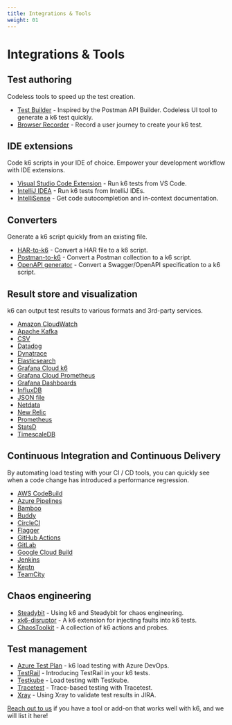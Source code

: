 ```yaml
---
title: Integrations & Tools
weight: 01
---
```


# Integrations & Tools

## Test authoring

Codeless tools to speed up the test creation.

- [Test Builder](/docs/k6/<K6_VERSION>/using-k6/test-authoring/test-builder) - Inspired by the Postman API Builder. Codeless UI tool to generate a k6 test quickly.
- [Browser Recorder](/docs/k6/<K6_VERSION>/using-k6/test-authoring/create-tests-from-recordings/using-the-browser-recorder) - Record a user journey to create your k6 test.

## IDE extensions

Code k6 scripts in your IDE of choice. Empower your development workflow with IDE extensions.

- [Visual Studio Code Extension](https://marketplace.visualstudio.com/items?itemName=k6.k6) - Run k6 tests from VS Code.
- [IntelliJ IDEA](https://plugins.jetbrains.com/plugin/16141-k6) - Run k6 tests from IntelliJ IDEs.
- [IntelliSense](/docs/k6/<K6_VERSION>/misc/intellisense) - Get code autocompletion and in-context documentation.

## Converters

Generate a k6 script quickly from an existing file.

- [HAR-to-k6](https://github.com/k6io/har-to-k6) - Convert a HAR file to a k6 script.
- [Postman-to-k6](https://github.com/apideck-libraries/postman-to-k6) - Convert a Postman collection to a k6 script.
- [OpenAPI generator](https://k6.io/blog/load-testing-your-api-with-swagger-openapi-and-k6) - Convert a Swagger/OpenAPI specification to a k6 script.

## Result store and visualization

k6 can output test results to various formats and 3rd-party services.

- [Amazon CloudWatch](/docs/k6/<K6_VERSION>/results-output/real-time/amazon-cloudwatch)
- [Apache Kafka](/docs/k6/<K6_VERSION>/results-output/real-time/apache-kafka)
- [CSV](/docs/k6/<K6_VERSION>/results-output/real-time/csv)
- [Datadog](/docs/k6/<K6_VERSION>/results-output/real-time/datadog)
- [Dynatrace](/docs/k6/<K6_VERSION>/results-output/real-time/dynatrace)
- [Elasticsearch](/docs/k6/<K6_VERSION>/results-output/real-time/elasticsearch)
- [Grafana Cloud k6](/docs/k6/<K6_VERSION>/results-output/real-time/cloud)
- [Grafana Cloud Prometheus](/docs/k6/<K6_VERSION>/results-output/real-time/grafana-cloud-prometheus)
- [Grafana Dashboards](/docs/k6/<K6_VERSION>/results-output/grafana-dashboards)
- [InfluxDB](/docs/k6/<K6_VERSION>/results-output/real-time/influxdb)
- [JSON file](/docs/k6/<K6_VERSION>/results-output/real-time/json)
- [Netdata](/docs/k6/<K6_VERSION>/results-output/real-time/netdata)
- [New Relic](/docs/k6/<K6_VERSION>/results-output/real-time/newrelic)
- [Prometheus](/docs/k6/<K6_VERSION>/results-output/real-time/prometheus-remote-write)
- [StatsD](/docs/k6/<K6_VERSION>/results-output/real-time/statsd)
- [TimescaleDB](/docs/k6/<K6_VERSION>/results-output/real-time/timescaledb)

## Continuous Integration and Continuous Delivery

By automating load testing with your CI / CD tools, you can quickly see when a code change has introduced a performance regression.

- [AWS CodeBuild](https://k6.io/blog/integrating-k6-with-aws-codebuild/)
- [Azure Pipelines](https://k6.io/blog/integrating-load-testing-with-azure-pipelines/)
- [Bamboo](https://k6.io/blog/integrating-k6-with-bamboo/)
- [Buddy](https://k6.io/blog/integrating-k6-with-buddy-devops/)
- [CircleCI](https://k6.io/blog/integrating-load-testing-with-circleci/)
- [Flagger](https://docs.flagger.app/usage/webhooks#k6-load-tester)
- [GitHub Actions](https://k6.io/blog/load-testing-using-github-actions/)
- [GitLab](https://k6.io/blog/integrating-load-testing-with-gitlab/)
- [Google Cloud Build](https://k6.io/blog/integrating-k6-with-google-cloud-build/)
- [Jenkins](https://k6.io/blog/integrating-load-testing-with-jenkins/)
- [Keptn](https://k6.io/blog/performance-testing-in-keptn-using-k6/)
- [TeamCity](https://k6.io/blog/load-testing-using-teamcity-and-k6/)

## Chaos engineering

- [Steadybit](https://k6.io/blog/chaos-engineering-with-k6-and-steadybit) - Using k6 and Steadybit for chaos engineering.
- [xk6-disruptor](/docs/k6/<K6_VERSION>/javascript-api/xk6-disruptor) - A k6 extension for injecting faults into k6 tests.
- [ChaosToolkit](http://chaostoolkit.org/drivers/k6/) - A collection of k6 actions and probes.

## Test management

- [Azure Test Plan](https://medium.com/microsoftazure/load-testing-with-azure-devops-and-k6-839be039b68a) - k6 load testing with Azure DevOps.
- [TestRail](https://dev.to/kwidera/introducing-testrail-in-you-k6-tests-eck) - Introducing TestRail in your k6 tests.
- [Testkube](https://kubeshop.github.io/testkube/test-types/executor-k6) - Load testing with Testkube.
- [Tracetest](https://docs.tracetest.io/tools-and-integrations/integrations/k6) - Trace-based testing with Tracetest.
- [Xray](https://docs.getxray.app/display/XRAYCLOUD/Performance+and+load+testing+with+k6) - Using Xray to validate test results in JIRA.

[Reach out to us](mailto:support@k6.io) if you have a tool or add-on that works well with k6, and we will list it here!